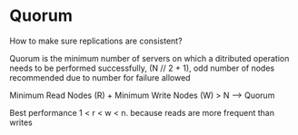 # Quorum

How to make sure replications are consistent?

Quorum is the minimum number of servers on which a ditributed operation needs to be performed successfully, (N // 2 + 1), odd number of nodes recommended due to number for failure allowed

Minimum Read Nodes (R) + Minimum Write Nodes (W) > N --> Quorum

Best performance 1 < r < w < n. because reads are more frequent than writes
